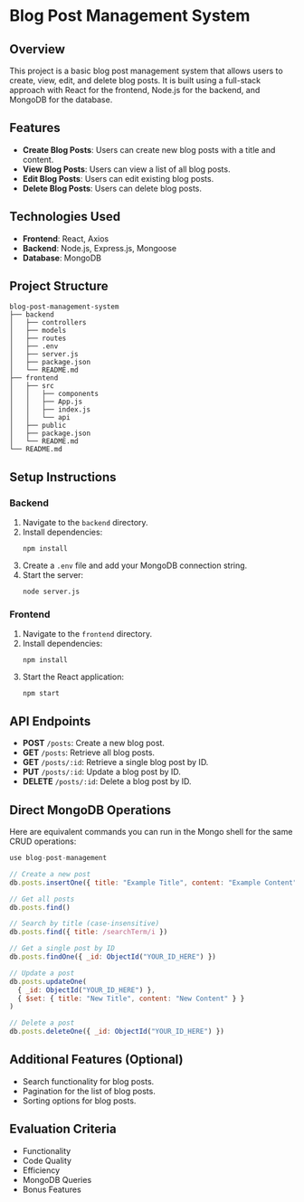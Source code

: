# Blog Post Management System

## Overview
This project is a basic blog post management system that allows users to create, view, edit, and delete blog posts. It is built using a full-stack approach with React for the frontend, Node.js for the backend, and MongoDB for the database.

## Features
- **Create Blog Posts**: Users can create new blog posts with a title and content.
- **View Blog Posts**: Users can view a list of all blog posts.
- **Edit Blog Posts**: Users can edit existing blog posts.
- **Delete Blog Posts**: Users can delete blog posts.

## Technologies Used
- **Frontend**: React, Axios
- **Backend**: Node.js, Express.js, Mongoose
- **Database**: MongoDB

## Project Structure
```
blog-post-management-system
├── backend
│   ├── controllers
│   ├── models
│   ├── routes
│   ├── .env
│   ├── server.js
│   ├── package.json
│   └── README.md
├── frontend
│   ├── src
│   │   ├── components
│   │   ├── App.js
│   │   ├── index.js
│   │   └── api
│   ├── public
│   ├── package.json
│   └── README.md
└── README.md
```

## Setup Instructions

### Backend
1. Navigate to the `backend` directory.
2. Install dependencies:
   ```
   npm install
   ```
3. Create a `.env` file and add your MongoDB connection string.
4. Start the server:
   ```
   node server.js
   ```

### Frontend
1. Navigate to the `frontend` directory.
2. Install dependencies:
   ```
   npm install
   ```
3. Start the React application:
   ```
   npm start
   ```

## API Endpoints
- **POST** `/posts`: Create a new blog post.
- **GET** `/posts`: Retrieve all blog posts.
- **GET** `/posts/:id`: Retrieve a single blog post by ID.
- **PUT** `/posts/:id`: Update a blog post by ID.
- **DELETE** `/posts/:id`: Delete a blog post by ID.

## Direct MongoDB Operations

Here are equivalent commands you can run in the Mongo shell for the same CRUD operations:
```javascript
use blog-post-management

// Create a new post
db.posts.insertOne({ title: "Example Title", content: "Example Content", createdAt: new Date() })

// Get all posts
db.posts.find()

// Search by title (case-insensitive)
db.posts.find({ title: /searchTerm/i })

// Get a single post by ID
db.posts.findOne({ _id: ObjectId("YOUR_ID_HERE") })

// Update a post
db.posts.updateOne(
  { _id: ObjectId("YOUR_ID_HERE") },
  { $set: { title: "New Title", content: "New Content" } }
)

// Delete a post
db.posts.deleteOne({ _id: ObjectId("YOUR_ID_HERE") })
```

## Additional Features (Optional)
- Search functionality for blog posts.
- Pagination for the list of blog posts.
- Sorting options for blog posts.

## Evaluation Criteria
- Functionality
- Code Quality
- Efficiency
- MongoDB Queries
- Bonus Features
